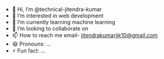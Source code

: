 - 👋 Hi, I’m @technical-jitendra-kumar
- 👀 I’m interested in web development
- 🌱 I’m currently learning machine learning
- 💞️ I’m looking to collaborate on 
- 📫 How to reach me email- jitendrakumarjjk10@gmail.com
- 😄 Pronouns: ...
- ⚡ Fun fact: ...

<!---
technical-jitendra-kumar/technical-jitendra-kumar is a ✨ special ✨ repository because its `README.md` (this file) appears on your GitHub profile.
You can click the Preview link to take a look at your changes.
--->

